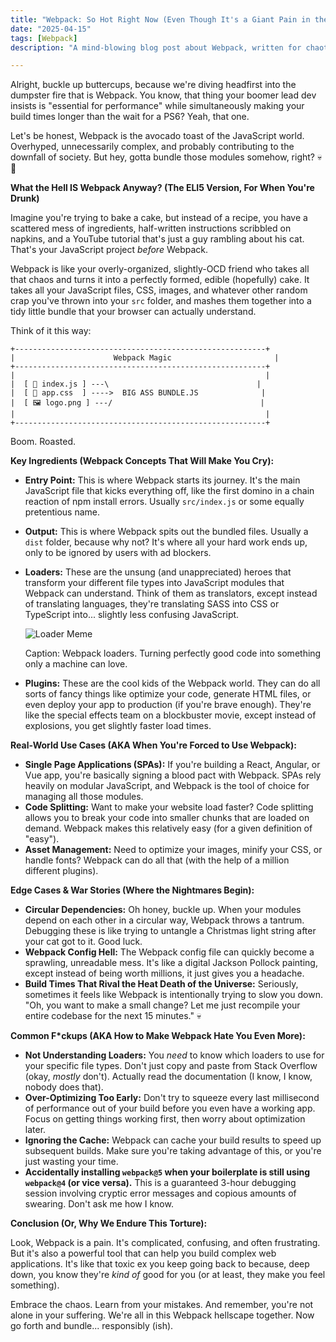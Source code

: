 ```yaml
---
title: "Webpack: So Hot Right Now (Even Though It's a Giant Pain in the Ass)"
date: "2025-04-15"
tags: [Webpack]
description: "A mind-blowing blog post about Webpack, written for chaotic Gen Z engineers. Prepare to have your expectations subverted... or at least mildly inconvenienced."

---
```


Alright, buckle up buttercups, because we're diving headfirst into the dumpster fire that is Webpack. You know, that thing your boomer lead dev insists is "essential for performance" while simultaneously making your build times longer than the wait for a PS6? Yeah, that one.

Let's be honest, Webpack is the avocado toast of the JavaScript world. Overhyped, unnecessarily complex, and probably contributing to the downfall of society. But hey, gotta bundle those modules somehow, right? 💀🙏

**What the Hell IS Webpack Anyway? (The ELI5 Version, For When You're Drunk)**

Imagine you're trying to bake a cake, but instead of a recipe, you have a scattered mess of ingredients, half-written instructions scribbled on napkins, and a YouTube tutorial that's just a guy rambling about his cat. That's your JavaScript project *before* Webpack.

Webpack is like your overly-organized, slightly-OCD friend who takes all that chaos and turns it into a perfectly formed, edible (hopefully) cake. It takes all your JavaScript files, CSS, images, and whatever other random crap you've thrown into your `src` folder, and mashes them together into a tidy little bundle that your browser can actually understand.

Think of it this way:

```ascii
+--------------------------------------------------------+
|                      Webpack Magic                       |
+--------------------------------------------------------+
|                                                        |
|  [ 🍕 index.js ] ---\                                 |
|  [ 📜 app.css  ] ---->  BIG ASS BUNDLE.JS              |
|  [ 🖼️ logo.png ] ---/                                 |
|                                                        |
+--------------------------------------------------------+
```

Boom. Roasted.

**Key Ingredients (Webpack Concepts That Will Make You Cry):**

*   **Entry Point:** This is where Webpack starts its journey. It's the main JavaScript file that kicks everything off, like the first domino in a chain reaction of npm install errors. Usually `src/index.js` or some equally pretentious name.

*   **Output:** This is where Webpack spits out the bundled files. Usually a `dist` folder, because why not? It's where all your hard work ends up, only to be ignored by users with ad blockers.

*   **Loaders:** These are the unsung (and unappreciated) heroes that transform your different file types into JavaScript modules that Webpack can understand. Think of them as translators, except instead of translating languages, they're translating SASS into CSS or TypeScript into... slightly less confusing JavaScript.

    ![Loader Meme](https://i.imgflip.com/1ur9b0.jpg)

    Caption: Webpack loaders. Turning perfectly good code into something only a machine can love.

*   **Plugins:** These are the cool kids of the Webpack world. They can do all sorts of fancy things like optimize your code, generate HTML files, or even deploy your app to production (if you're brave enough). They're like the special effects team on a blockbuster movie, except instead of explosions, you get slightly faster load times.

**Real-World Use Cases (AKA When You're Forced to Use Webpack):**

*   **Single Page Applications (SPAs):** If you're building a React, Angular, or Vue app, you're basically signing a blood pact with Webpack. SPAs rely heavily on modular JavaScript, and Webpack is the tool of choice for managing all those modules.
*   **Code Splitting:** Want to make your website load faster? Code splitting allows you to break your code into smaller chunks that are loaded on demand. Webpack makes this relatively easy (for a given definition of "easy").
*   **Asset Management:** Need to optimize your images, minify your CSS, or handle fonts? Webpack can do all that (with the help of a million different plugins).

**Edge Cases & War Stories (Where the Nightmares Begin):**

*   **Circular Dependencies:** Oh honey, buckle up. When your modules depend on each other in a circular way, Webpack throws a tantrum. Debugging these is like trying to untangle a Christmas light string after your cat got to it. Good luck.
*   **Webpack Config Hell:** The Webpack config file can quickly become a sprawling, unreadable mess. It's like a digital Jackson Pollock painting, except instead of being worth millions, it just gives you a headache.
*   **Build Times That Rival the Heat Death of the Universe:** Seriously, sometimes it feels like Webpack is intentionally trying to slow you down. "Oh, you want to make a small change? Let me just recompile your entire codebase for the next 15 minutes." 💀

**Common F\*ckups (AKA How to Make Webpack Hate You Even More):**

*   **Not Understanding Loaders:** You *need* to know which loaders to use for your specific file types. Don't just copy and paste from Stack Overflow (okay, *mostly* don't). Actually read the documentation (I know, I know, nobody does that).
*   **Over-Optimizing Too Early:** Don't try to squeeze every last millisecond of performance out of your build before you even have a working app. Focus on getting things working first, then worry about optimization later.
*   **Ignoring the Cache:** Webpack can cache your build results to speed up subsequent builds. Make sure you're taking advantage of this, or you're just wasting your time.
*   **Accidentally installing `webpack@5` when your boilerplate is still using `webpack@4` (or vice versa).** This is a guaranteed 3-hour debugging session involving cryptic error messages and copious amounts of swearing. Don't ask me how I know.

**Conclusion (Or, Why We Endure This Torture):**

Look, Webpack is a pain. It's complicated, confusing, and often frustrating. But it's also a powerful tool that can help you build complex web applications. It's like that toxic ex you keep going back to because, deep down, you know they're *kind of* good for you (or at least, they make you feel something).

Embrace the chaos. Learn from your mistakes. And remember, you're not alone in your suffering. We're all in this Webpack hellscape together. Now go forth and bundle... responsibly (ish).
